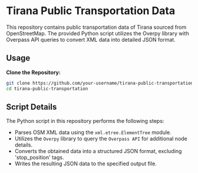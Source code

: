 #  Tirana Public Transportation Data
This repository contains public transportation data of Tirana sourced from OpenStreetMap. The provided Python script utilizes the Overpy library with Overpass API queries to convert XML data into detailed JSON format.

## Usage
**Clone the Repository:**
   ```bash
   git clone https://github.com/your-username/tirana-public-transportation.git
   cd tirana-public-transportation
```
## Script Details
The Python script in this repository performs the following steps:

- Parses OSM XML data using the `xml.etree.ElementTree` module.
- Utilizes the `Overpy` library to query the `Overpass API` for additional node details.
- Converts the obtained data into a structured JSON format, excluding 'stop_position' tags.
- Writes the resulting JSON data to the specified output file.

